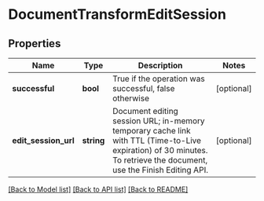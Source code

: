 # DocumentTransformEditSession

## Properties
Name | Type | Description | Notes
------------ | ------------- | ------------- | -------------
**successful** | **bool** | True if the operation was successful, false otherwise | [optional] 
**edit_session_url** | **string** | Document editing session URL; in-memory temporary cache link with TTL (Time-to-Live expiration) of 30 minutes.  To retrieve the document, use the Finish Editing API. | [optional] 

[[Back to Model list]](../README.md#documentation-for-models) [[Back to API list]](../README.md#documentation-for-api-endpoints) [[Back to README]](../README.md)


